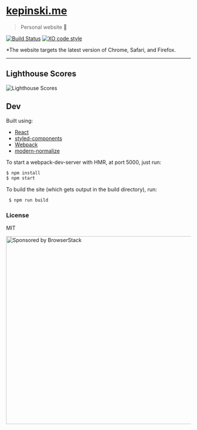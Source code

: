# [kepinski.me](https://kepinski.me)

> Personal website 🚀

[![Build Status](https://travis-ci.org/xxczaki/kepinski.me.svg?branch=master)](https://travis-ci.org/xxczaki/kepinski.me) [![XO code style](https://img.shields.io/badge/code_style-XO-5ed9c7.svg)](https://github.com/xojs/xo)

*The website targets the latest version of Chrome, Safari, and Firefox.

---

## Lighthouse Scores

![Lighthouse Scores](https://lighthouse.now.sh/?perf=100&pwa=0&a11y=100&bp=100&seo=100)

## Dev

Built using:

- [React](https://reactjs.org/)
- [styled-components](https://www.styled-components.com/)
- [Webpack](https://webpack.js.org/)
- [modern-normalize](https://github.com/sindresorhus/modern-normalize)

To start a webpack-dev-server with HMR, at port 5000, just run:
``` bash
$ npm install
$ npm start
```

To build the site (which gets output in the build directory), run:
``` bash
 $ npm run build
```

### License

MIT

<a href="https://www.browserstack.com/"><img src="https://imgur.com/l3iy9C6.png" width="512" alt="Sponsored by BrowserStack"></a>
